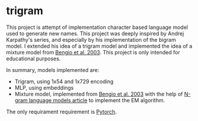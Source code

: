 # trigram
This project is attempt of implementation character based language model used to generate new names. This project was deeply inspired by Andrej Karpathy's series, and especially by his implementation of the bigram model. I extended his idea of a trigram model and implemented the idea of a mixture model from [Bengio et al. 2003](https://www.jmlr.org/papers/volume3/bengio03a/bengio03a.pdf). This project is only intended for educational purposes.

In summary, models implemented are:
- Trigram, using 1x54 and 1x729 encoding
- MLP, using embeddings
- Mixture model, implemented from [Bengio et al. 2003](https://www.jmlr.org/papers/volume3/bengio03a/bengio03a.pdf) with the help of [N-gram language models article](https://medium.com/mti-technology/n-gram-language-models-b125b9b62e58) to implement the EM algorithm.

The only requirament requirement is [Pytorch](https://pytorch.org/).
